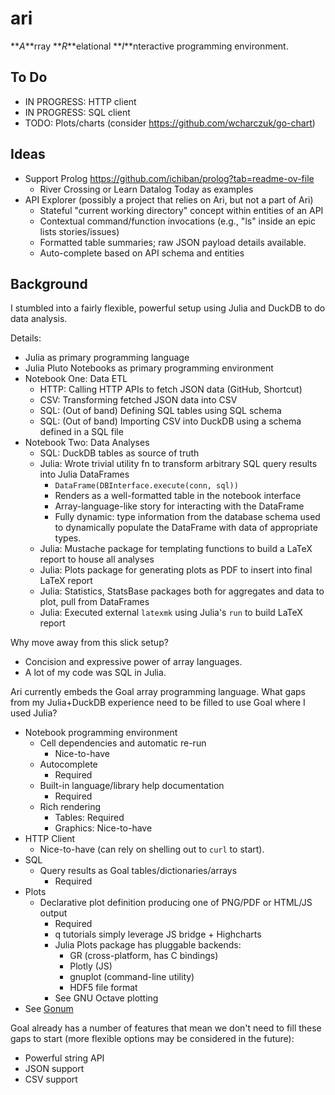 # ari

**_A_**rray **_R_**elational **_I_**nteractive programming environment.

## To Do

- IN PROGRESS: HTTP client
- IN PROGRESS: SQL client
- TODO: Plots/charts (consider https://github.com/wcharczuk/go-chart)

## Ideas

- Support Prolog https://github.com/ichiban/prolog?tab=readme-ov-file
  - River Crossing or Learn Datalog Today as examples
- API Explorer (possibly a project that relies on Ari, but not a part of Ari)
  - Stateful "current working directory" concept within entities of an API
  - Contextual command/function invocations (e.g., "ls" inside an epic lists stories/issues)
  - Formatted table summaries; raw JSON payload details available.
  - Auto-complete based on API schema and entities

## Background

I stumbled into a fairly flexible, powerful setup using Julia and DuckDB to do data analysis.

Details:

- Julia as primary programming language
- Julia Pluto Notebooks as primary programming environment
- Notebook One: Data ETL
  - HTTP: Calling HTTP APIs to fetch JSON data (GitHub, Shortcut)
  - CSV: Transforming fetched JSON data into CSV
  - SQL: (Out of band) Defining SQL tables using SQL schema
  - SQL: (Out of band) Importing CSV into DuckDB using a schema defined in a SQL file
- Notebook Two: Data Analyses
  - SQL: DuckDB tables as source of truth
  - Julia: Wrote trivial utility fn to transform arbitrary SQL query results into Julia DataFrames
    - `DataFrame(DBInterface.execute(conn, sql))`
    - Renders as a well-formatted table in the notebook interface
    - Array-language-like story for interacting with the DataFrame
    - Fully dynamic: type information from the database schema used to dynamically populate the DataFrame with data of appropriate types.
  - Julia: Mustache package for templating functions to build a LaTeX report to house all analyses
  - Julia: Plots package for generating plots as PDF to insert into final LaTeX report
  - Julia: Statistics, StatsBase packages both for aggregates and data to plot, pull from DataFrames
  - Julia: Executed external `latexmk` using Julia's `run` to build LaTeX report

Why move away from this slick setup?

- Concision and expressive power of array languages.
- A lot of my code was SQL in Julia.

Ari currently embeds the Goal array programming language. What gaps from my Julia+DuckDB experience need to be filled to use Goal where I used Julia?

- Notebook programming environment
  - Cell dependencies and automatic re-run
    - Nice-to-have
  - Autocomplete
    - Required
  - Built-in language/library help documentation
    - Required
  - Rich rendering
    - Tables: Required
    - Graphics: Nice-to-have
- HTTP Client
  - Nice-to-have (can rely on shelling out to `curl` to start).
- SQL
  - Query results as Goal tables/dictionaries/arrays
    - Required
- Plots
  - Declarative plot definition producing one of PNG/PDF or HTML/JS output
    - Required
    - q tutorials simply leverage JS bridge + Highcharts
    - Julia Plots package has pluggable backends:
      - GR (cross-platform, has C bindings)
      - Plotly (JS)
      - gnuplot (command-line utility)
      - HDF5 file format
    - See GNU Octave plotting
- See [Gonum](https://github.com/gonum)

Goal already has a number of features that mean we don't need to fill these gaps to start (more flexible options may be considered in the future):

- Powerful string API
- JSON support
- CSV support
